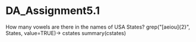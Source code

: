 # DA_Assignment5.1

How many vowels are there in the names of USA States?
grep("[aeiou]{2}", States, value=TRUE)-> cstates
summary(cstates)
